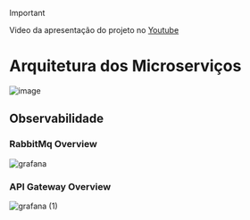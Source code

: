 > [!IMPORTANT]
> Video da apresentação do projeto no [Youtube](https://www.youtube.com/watch?v=XD0Hh6DG8Ow)

# Arquitetura dos Microserviços
![image](https://github.com/user-attachments/assets/d806fc89-827b-4cab-ab0c-09d8eacc9508)


## Observabilidade
### RabbitMq Overview
![grafana](https://github.com/user-attachments/assets/f3c947dc-43b0-43b6-883b-32281924f964)

### API Gateway Overview
![grafana (1)](https://github.com/user-attachments/assets/5d4114df-e6a4-4faf-af17-d18cf5143ccf)
